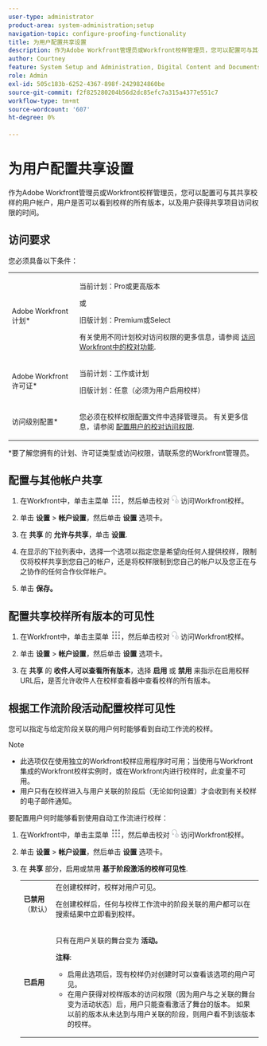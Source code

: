 ```yaml
---
user-type: administrator
product-area: system-administration;setup
navigation-topic: configure-proofing-functionality
title: 为用户配置共享设置
description: 作为Adobe Workfront管理员或Workfront校样管理员，您可以配置可与其共享校样的用户帐户，用户是否可以看到校样的所有版本，以及用户获得共享项目访问权限的时间。
author: Courtney
feature: System Setup and Administration, Digital Content and Documents
role: Admin
exl-id: 505c183b-6252-4367-898f-2429824860be
source-git-commit: f2f825280204b56d2dc85efc7a315a4377e551c7
workflow-type: tm+mt
source-wordcount: '607'
ht-degree: 0%

---
```


# 为用户配置共享设置

作为Adobe Workfront管理员或Workfront校样管理员，您可以配置可与其共享校样的用户帐户，用户是否可以看到校样的所有版本，以及用户获得共享项目访问权限的时间。

## 访问要求

您必须具备以下条件：

<table style="table-layout:auto"> 
 <col> 
 <col> 
 <tbody> 
  <tr> 
   <td role="rowheader">Adobe Workfront计划*</td> 
   <td> <p>当前计划：Pro或更高版本</p> <p>或</p> <p>旧版计划：Premium或Select</p> <p>有关使用不同计划校对访问权限的更多信息，请参阅 <a href="../../../administration-and-setup/manage-workfront/configure-proofing/access-to-proofing-functionality.md" class="MCXref xref">访问Workfront中的校对功能</a>.</p> </td> 
  </tr> 
  <tr> 
   <td role="rowheader">Adobe Workfront许可证*</td> 
   <td> <p>当前计划：工作或计划</p> <p>旧版计划：任意（必须为用户启用校样）</p> </td> 
  </tr> 
  <tr> 
   <td role="rowheader">访问级别配置*</td> 
   <td> <p>您必须在校样权限配置文件中选择管理员。 有关更多信息，请参阅 <a href="../../../administration-and-setup/manage-workfront/configure-proofing/configure-a-users-proofing-access.md" class="MCXref xref">配置用户的校对访问权限</a>.</p> </td> 
  </tr> 
 </tbody> 
</table>

&#42;要了解您拥有的计划、许可证类型或访问权限，请联系您的Workfront管理员。

## 配置与其他帐户共享

1. 在Workfront中，单击主菜单 ![](assets/main-menu-icon.png)，然后单击校对 ![](assets/proofing-in-main-menu.png) 访问Workfront校样。

1. 单击 **设置** > **帐户设置**，然后单击 **设置** 选项卡。

1. 在 **共享** 的 **允许与共享**，单击 **设置**.

1. 在显示的下拉列表中，选择一个选项以指定您是希望向任何人提供校样，限制仅将校样共享到您自己的帐户，还是将校样限制到您自己的帐户以及您正在与之协作的任何合作伙伴帐户。
1. 单击 **保存。**

## 配置共享校样所有版本的可见性

1. 在Workfront中，单击主菜单 ![](assets/main-menu-icon.png)，然后单击校对 ![](assets/proofing-in-main-menu.png) 访问Workfront校样。

1. 单击 **设置** > **帐户设置**，然后单击 **设置** 选项卡。

1. 在 **共享** 的 **收件人可以查看所有版本**，选择 **启用** 或 **禁用** 来指示在启用校样URL后，是否允许收件人在校样查看器中查看校样的所有版本。

## 根据工作流阶段活动配置校样可见性

您可以指定与给定阶段关联的用户何时能够看到自动工作流的校样。

>[!NOTE]
>
>* 此选项仅在使用独立的Workfront校样应用程序时可用；当使用与Workfront集成的Workfront校样实例时，或在Workfront内进行校样时，此变量不可用。
>* 用户只有在校样进入与用户关联的阶段后（无论如何设置）才会收到有关校样的电子邮件通知。
>


要配置用户何时能够看到使用自动工作流进行校样：

1. 在Workfront中，单击主菜单 ![](assets/main-menu-icon.png)，然后单击校对 ![](assets/proofing-in-main-menu.png) 访问Workfront校样。

1. 单击 **设置** > **帐户设置**，然后单击 **设置** 选项卡。

1. 在 **共享** 部分，启用或禁用 **基于阶段激活的校样可见性**.

   <table style="table-layout:auto"> 
    <col> 
    <col> 
    <tbody> 
     <tr> 
      <td role="rowheader"><strong>已禁用</strong> （默认）</td> 
      <td>在创建校样时，校样对用户可见。<br><p>在创建校样后，任何与校样工作流中的阶段关联的用户都可以在搜索结果中立即看到校样。</p></td> 
     </tr> 
     <tr> 
      <td role="rowheader"><strong>已启用</strong> </td> 
      <td> <p>只有在用户关联的舞台变为 <strong>活动。</strong></p> <p><b>注释</b>:   
        <ul> 
         <li><em style="font-style: normal;">启用此选项后，现有校样仍对创建时可以查看该选项的用户可见。</em> </li> 
         <li>在用户获得对校样版本的访问权限（因为用户与之关联的舞台变为活动状态）后，用户只能查看激活了舞台的版本。 如果以前的版本从未达到与用户关联的阶段，则用户看不到该版本的校样。</li> 
        </ul> </p> </td> 
     </tr> 
    </tbody> 
   </table>

